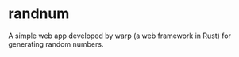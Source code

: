 # randnum
A simple web app developed by warp (a web framework in Rust) for generating random numbers.
